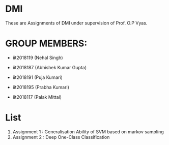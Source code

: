 # DMI

These are Assignments of DMI under supervision of Prof. O.P Vyas.
# GROUP MEMBERS:
* iit2018119 (Nehal Singh)

* iit2018187 (Abhishek Kumar Gupta)

* iit2018191 (Puja Kumari)

* iit2018195 (Prabha Kumari)

* iit2018117 (Palak Mittal)

# List
1. Assignment 1 : Generalisation Ability of SVM based on markov sampling
2. Assignment 2 : Deep One-Class Classification
